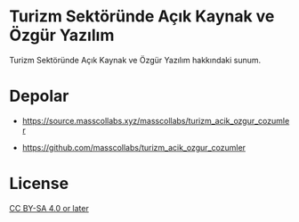 # Turizm Sektöründe Açık Kaynak ve Özgür Yazılım

Turizm Sektöründe Açık Kaynak ve Özgür Yazılım hakkındaki sunum.

# Depolar

* https://source.masscollabs.xyz/masscollabs/turizm_acik_ozgur_cozumler

* https://github.com/masscollabs/turizm_acik_ozgur_cozumler

# License

[CC BY-SA 4.0 or later](by-sa.markdown)

